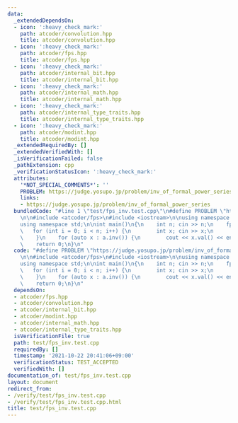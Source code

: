 ```yaml
---
data:
  _extendedDependsOn:
  - icon: ':heavy_check_mark:'
    path: atcoder/convolution.hpp
    title: atcoder/convolution.hpp
  - icon: ':heavy_check_mark:'
    path: atcoder/fps.hpp
    title: atcoder/fps.hpp
  - icon: ':heavy_check_mark:'
    path: atcoder/internal_bit.hpp
    title: atcoder/internal_bit.hpp
  - icon: ':heavy_check_mark:'
    path: atcoder/internal_math.hpp
    title: atcoder/internal_math.hpp
  - icon: ':heavy_check_mark:'
    path: atcoder/internal_type_traits.hpp
    title: atcoder/internal_type_traits.hpp
  - icon: ':heavy_check_mark:'
    path: atcoder/modint.hpp
    title: atcoder/modint.hpp
  _extendedRequiredBy: []
  _extendedVerifiedWith: []
  _isVerificationFailed: false
  _pathExtension: cpp
  _verificationStatusIcon: ':heavy_check_mark:'
  attributes:
    '*NOT_SPECIAL_COMMENTS*': ''
    PROBLEM: https://judge.yosupo.jp/problem/inv_of_formal_power_series
    links:
    - https://judge.yosupo.jp/problem/inv_of_formal_power_series
  bundledCode: "#line 1 \"test/fps_inv.test.cpp\"\n#define PROBLEM \"https://judge.yosupo.jp/problem/inv_of_formal_power_series\"\
    \n\n#include <atcoder/fps>\n#include <iostream>\n\nusing namespace atcoder;\n\
    using namespace std;\n\nint main()\n{\n    int n; cin >> n;\n    fps a(n);\n \
    \   for (int i = 0; i < n; i++) {\n        int x; cin >> x;\n        a[i] = x;\n\
    \    }\n    for (auto x : a.inv()) {\n        cout << x.val() << endl;\n    }\n\
    \    return 0;\n}\n"
  code: "#define PROBLEM \"https://judge.yosupo.jp/problem/inv_of_formal_power_series\"\
    \n\n#include <atcoder/fps>\n#include <iostream>\n\nusing namespace atcoder;\n\
    using namespace std;\n\nint main()\n{\n    int n; cin >> n;\n    fps a(n);\n \
    \   for (int i = 0; i < n; i++) {\n        int x; cin >> x;\n        a[i] = x;\n\
    \    }\n    for (auto x : a.inv()) {\n        cout << x.val() << endl;\n    }\n\
    \    return 0;\n}\n"
  dependsOn:
  - atcoder/fps.hpp
  - atcoder/convolution.hpp
  - atcoder/internal_bit.hpp
  - atcoder/modint.hpp
  - atcoder/internal_math.hpp
  - atcoder/internal_type_traits.hpp
  isVerificationFile: true
  path: test/fps_inv.test.cpp
  requiredBy: []
  timestamp: '2021-10-22 20:41:06+09:00'
  verificationStatus: TEST_ACCEPTED
  verifiedWith: []
documentation_of: test/fps_inv.test.cpp
layout: document
redirect_from:
- /verify/test/fps_inv.test.cpp
- /verify/test/fps_inv.test.cpp.html
title: test/fps_inv.test.cpp
---
```

